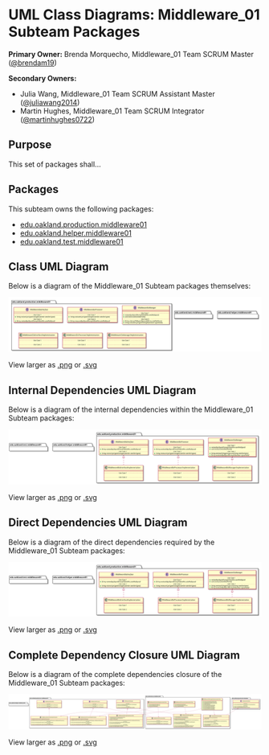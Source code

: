 # UML Class Diagrams: Middleware_01 Subteam Packages

**Primary Owner:** Brenda Morquecho, Middleware_01 Team SCRUM Master ([@brendam19](https://github.com/brendam19/))

**Secondary Owners:**

- Julia Wang, Middleware_01 Team SCRUM Assistant Master ([@juliawang2014](https://github.com/juliawang2014/))
- Martin Hughes, Middleware_01 Team SCRUM Integrator ([@martinhughes0722](https://github.com/martinhughes0722/))

## Purpose

This set of packages shall...

## Packages

This subteam owns the following packages:

- [edu.oakland.production.middleware01](production)
- [edu.oakland.helper.middleware01](helper)
- [edu.oakland.test.middleware01](test)

## Class UML Diagram

Below is a diagram of the Middleware_01 Subteam packages themselves:

![Middleware_01 Subteam packages](./Middleware01Packages.svg)

View larger as [.png](./Middleware01Packages.png) or [.svg](./Middleware01Packages.svg)

## Internal Dependencies UML Diagram

Below is a diagram of the internal dependencies within the Middleware_01 Subteam packages:

![Middleware_01 Subteam packages Internal Dependencies](./Middleware01Packages_InternalDependencies.svg)

View larger as [.png](./Middleware01Packages_InternalDependencies.png) or [.svg](./Middleware01Packages_InternalDependencies.svg)

## Direct Dependencies UML Diagram

Below is a diagram of the direct dependencies required by the Middleware_01 Subteam packages:

![Middleware_01 Subteam packages Direct Dependencies](./Middleware01Packages_DirectDependencies.svg)

View larger as [.png](./Middleware01Packages_DirectDependencies.png) or [.svg](./Middleware01Packages_DirectDependencies.svg)

## Complete Dependency Closure UML Diagram

Below is a diagram of the complete dependencies closure of the Middleware_01 Subteam packages:

![Middleware_01 Subteam packages Dependency Closure](./Middleware01Packages_Closure.svg)

View larger as [.png](./Middleware01Packages_Closure.png) or [.svg](./Middleware01Packages_Closure.svg)
